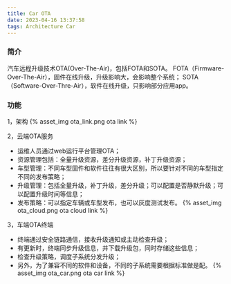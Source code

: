 ```yaml
---
title: Car OTA
date: 2023-04-16 13:37:58
tags: Architecture Car
---
```



### 简介
汽车远程升级技术OTA(Over-The-Air)，包括FOTA和SOTA。
FOTA（Firmware-Over-The-Air），固件在线升级，升级影响大，会影响整个系统；
SOTA（Software-Over-Thre-Air），软件在线升级，只影响部分应用app。


### 功能
1，架构
{% asset_img ota_link.png ota link %}


2，云端OTA服务
- 运维人员通过web运行平台管理OTA；
- 资源管理包括：全量升级资源，差分升级资源，补丁升级资源；
- 车型管理：不同车型固件和软件往往有很大区别，所以要针对不同的车型指定不同的发布策略；
- 升级管理：包括全量升级，补丁升级，差分升级；可以配置是否静默升级；可以配置升级时间等信息；
- 发布策略：可以指定车辆或车型发布，也可以灰度测试发布。
{% asset_img ota_cloud.png ota cloud link %}


3，车端OTA终端
- 终端通过安全链路通信，接收升级通知或主动检查升级；
- 有更新时，终端同步升级信息，并下载升级包，同时存储这些信息；
- 检查升级策略，调度子系统分发升级；
- 另外，为了兼容不同的软件和设备，不同的子系统需要根据标准做是配。
{% asset_img ota_car.png ota car link %}










